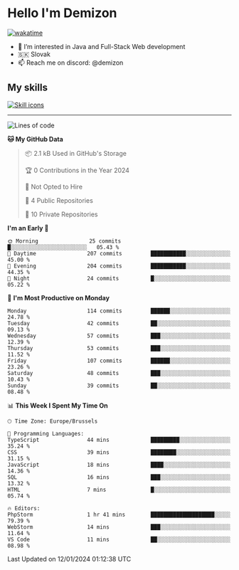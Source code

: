 # Hello I'm Demizon
[![wakatime](https://wakatime.com/badge/user/6ad1949f-d6d7-44f9-9eee-c35e54cc499b.svg)](https://wakatime.com/@6ad1949f-d6d7-44f9-9eee-c35e54cc499b)
- 👀 I’m interested in Java and Full-Stack Web development
- 🇸🇰 Slovak
- 📫 Reach me on discord: @demizon

## My skills
[![Skill icons](https://skillicons.dev/icons?i=java,js,ts,html,css,react,nextjs,tailwind,supabase,py,git,docker,linux,mysql,postgres,mongo&theme=dark)](https://github.com/Demizon3433)

---

<!--START_SECTION:waka-->
![Lines of code](https://img.shields.io/badge/From%20Hello%20World%20I%27ve%20Written-120.0%20thousand%20lines%20of%20code-blue)

**🐱 My GitHub Data** 

> 📦 2.1 kB Used in GitHub's Storage 
 > 
> 🏆 0 Contributions in the Year 2024
 > 
> 🚫 Not Opted to Hire
 > 
> 📜 4 Public Repositories 
 > 
> 🔑 10 Private Repositories 
 > 
**I'm an Early 🐤** 

```text
🌞 Morning                25 commits          █░░░░░░░░░░░░░░░░░░░░░░░░   05.43 % 
🌆 Daytime                207 commits         ███████████░░░░░░░░░░░░░░   45.00 % 
🌃 Evening                204 commits         ███████████░░░░░░░░░░░░░░   44.35 % 
🌙 Night                  24 commits          █░░░░░░░░░░░░░░░░░░░░░░░░   05.22 % 
```
📅 **I'm Most Productive on Monday** 

```text
Monday                   114 commits         ██████░░░░░░░░░░░░░░░░░░░   24.78 % 
Tuesday                  42 commits          ██░░░░░░░░░░░░░░░░░░░░░░░   09.13 % 
Wednesday                57 commits          ███░░░░░░░░░░░░░░░░░░░░░░   12.39 % 
Thursday                 53 commits          ███░░░░░░░░░░░░░░░░░░░░░░   11.52 % 
Friday                   107 commits         ██████░░░░░░░░░░░░░░░░░░░   23.26 % 
Saturday                 48 commits          ███░░░░░░░░░░░░░░░░░░░░░░   10.43 % 
Sunday                   39 commits          ██░░░░░░░░░░░░░░░░░░░░░░░   08.48 % 
```


📊 **This Week I Spent My Time On** 

```text
🕑︎ Time Zone: Europe/Brussels

💬 Programming Languages: 
TypeScript               44 mins             █████████░░░░░░░░░░░░░░░░   35.24 % 
CSS                      39 mins             ████████░░░░░░░░░░░░░░░░░   31.15 % 
JavaScript               18 mins             ████░░░░░░░░░░░░░░░░░░░░░   14.36 % 
SQL                      16 mins             ███░░░░░░░░░░░░░░░░░░░░░░   13.32 % 
HTML                     7 mins              █░░░░░░░░░░░░░░░░░░░░░░░░   05.74 % 

🔥 Editors: 
PhpStorm                 1 hr 41 mins        ████████████████████░░░░░   79.39 % 
WebStorm                 14 mins             ███░░░░░░░░░░░░░░░░░░░░░░   11.64 % 
VS Code                  11 mins             ██░░░░░░░░░░░░░░░░░░░░░░░   08.98 % 
```


 Last Updated on 12/01/2024 01:12:38 UTC
<!--END_SECTION:waka-->
